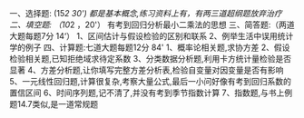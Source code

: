 一、选择题: (15*2 30')
 都是基本概念,练习资料上有，有两三道超纲题放弃治疗
 二、填空题: （10*2 ，20'）
 有考到回归分析最小二乘法的思想
 三、简答题:（两道大题每题7分 14‘）
 1、区间估计与假设检验的区别和联系
 2、例举生活中误用统计学的例子
 四、计算题:七道大题每题12分 84'
 1、概率论相关题,求协方差
 2、假设检验相关题,已知拒绝域求待定系数
 3、分类数据分析题,利用卡方统计量检验是否显著
 4、方差分析题,让你填写完整方差分析表,检验自变量对因变量是否有影响
 5、一元线性回归题,计算很复杂,考察大量公式,最后一小问好像有考到回归系数的置信区间
 6、时间序列题,记不清了,并没有考到季节指数计算
 7、指数题,与书上例题14.7类似,是一道常规题
 ​

 